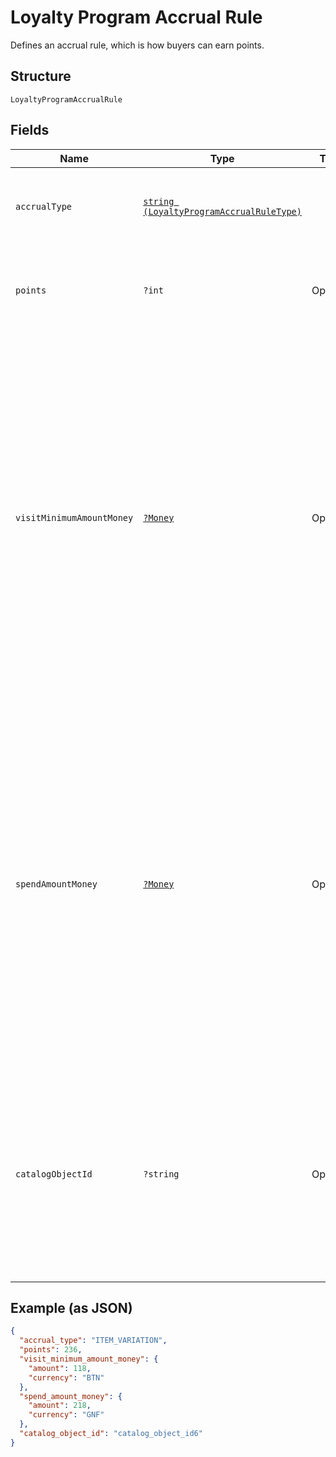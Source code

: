 
# Loyalty Program Accrual Rule

Defines an accrual rule, which is how buyers can earn points.

## Structure

`LoyaltyProgramAccrualRule`

## Fields

| Name | Type | Tags | Description | Getter | Setter |
|  --- | --- | --- | --- | --- | --- |
| `accrualType` | [`string (LoyaltyProgramAccrualRuleType)`](/doc/models/loyalty-program-accrual-rule-type.md) |  | The type of the accrual rule that defines how buyers can earn points. | getAccrualType(): string | setAccrualType(string accrualType): void |
| `points` | `?int` | Optional | The number of points that<br>buyers earn based on the `accrual_type`.<br>**Constraints**: `>= 1` | getPoints(): ?int | setPoints(?int points): void |
| `visitMinimumAmountMoney` | [`?Money`](/doc/models/money.md) | Optional | Represents an amount of money. `Money` fields can be signed or unsigned.<br>Fields that do not explicitly define whether they are signed or unsigned are<br>considered unsigned and can only hold positive amounts. For signed fields, the<br>sign of the value indicates the purpose of the money transfer. See<br>[Working with Monetary Amounts](https://developer.squareup.com/docs/build-basics/working-with-monetary-amounts)<br>for more information. | getVisitMinimumAmountMoney(): ?Money | setVisitMinimumAmountMoney(?Money visitMinimumAmountMoney): void |
| `spendAmountMoney` | [`?Money`](/doc/models/money.md) | Optional | Represents an amount of money. `Money` fields can be signed or unsigned.<br>Fields that do not explicitly define whether they are signed or unsigned are<br>considered unsigned and can only hold positive amounts. For signed fields, the<br>sign of the value indicates the purpose of the money transfer. See<br>[Working with Monetary Amounts](https://developer.squareup.com/docs/build-basics/working-with-monetary-amounts)<br>for more information. | getSpendAmountMoney(): ?Money | setSpendAmountMoney(?Money spendAmountMoney): void |
| `catalogObjectId` | `?string` | Optional | The ID of the [catalog object](#type-CatalogObject) to purchase to earn the number of points defined by the<br>rule. This is either an item variation or a category, depending on the type. This is defined on<br>`ITEM_VARIATION` rules and `CATEGORY` rules. | getCatalogObjectId(): ?string | setCatalogObjectId(?string catalogObjectId): void |

## Example (as JSON)

```json
{
  "accrual_type": "ITEM_VARIATION",
  "points": 236,
  "visit_minimum_amount_money": {
    "amount": 118,
    "currency": "BTN"
  },
  "spend_amount_money": {
    "amount": 218,
    "currency": "GNF"
  },
  "catalog_object_id": "catalog_object_id6"
}
```

